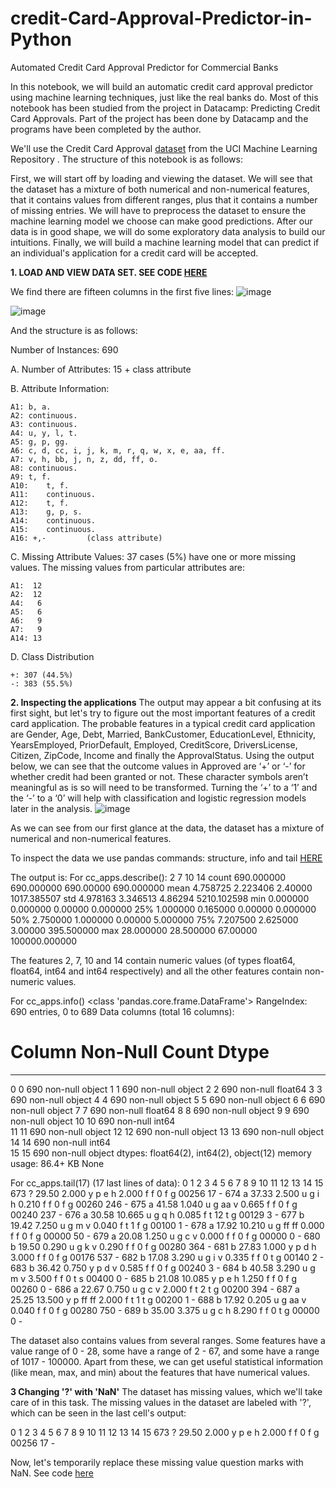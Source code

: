 # credit-Card-Approval-Predictor-in-Python
Automated  Credit Card Approval Predictor for Commercial Banks

In this notebook, we will build an automatic credit card approval predictor using machine learning techniques, just like the real banks do. Most of this notebook has been studied from the project in Datacamp: Predicting Credit Card Approvals.  Part of the project has been done by Datacamp and the programs have been completed by the author.

We'll use the Credit Card Approval [dataset](http://archive.ics.uci.edu/ml/machine-learning-databases/credit-screening/)  from the UCI Machine Learning Repository . The structure of this notebook is as follows:

First, we will start off by loading and viewing the dataset.
We will see that the dataset has a mixture of both numerical and non-numerical features, that it contains values from different ranges, plus that it contains a number of missing entries.
We will have to preprocess the dataset to ensure the machine learning model we choose can make good predictions.
After our data is in good shape, we will do some exploratory data analysis to build our intuitions.
Finally, we will build a machine learning model that can predict if an individual's application for a credit card will be accepted.

**1. LOAD AND VIEW DATA SET. SEE CODE [HERE](coding/load-data)**

We find there are fifteen columns in the first five lines: 
![image](https://user-images.githubusercontent.com/53232113/133694972-c57c555c-aea7-4f52-b841-da9ec9c81549.png)

![image](https://user-images.githubusercontent.com/53232113/133692235-a4e0d925-58e9-4430-ba83-59202e69598a.png)

And the structure is as follows: 

Number of Instances: 690

A.  Number of Attributes: 15 + class attribute

B.  Attribute Information:

    A1:	b, a.
    A2:	continuous.
    A3:	continuous.
    A4:	u, y, l, t.
    A5:	g, p, gg.
    A6:	c, d, cc, i, j, k, m, r, q, w, x, e, aa, ff.
    A7:	v, h, bb, j, n, z, dd, ff, o.
    A8:	continuous.
    A9:	t, f.
    A10:	t, f.
    A11:	continuous.
    A12:	t, f.
    A13:	g, p, s.
    A14:	continuous.
    A15:	continuous.
    A16: +,-         (class attribute)

C.  Missing Attribute Values:
    37 cases (5%) have one or more missing values.  The missing
    values from particular attributes are:

    A1:  12
    A2:  12
    A4:   6
    A5:   6
    A6:   9
    A7:   9
    A14: 13

D.  Class Distribution
  
    +: 307 (44.5%)
    -: 383 (55.5%)

**2. Inspecting the applications**
The output may appear a bit confusing at its first sight, but let's try to figure out the most important features of a credit card application.  The probable features in a typical credit card application are Gender, Age, Debt, Married, BankCustomer, EducationLevel, Ethnicity, YearsEmployed, PriorDefault, Employed, CreditScore, DriversLicense, Citizen, ZipCode, Income and finally the ApprovalStatus. 
Using the output below, we can see that the outcome values in Approved are ‘+’ or ‘-’ for whether credit had been granted or not. These character symbols aren’t meaningful as is so will need to be transformed. Turning the ‘+’ to a ‘1’ and the ‘-’ to a ‘0’ will help with classification and logistic regression models later in the analysis.
![image](https://user-images.githubusercontent.com/53232113/133693068-332fbf25-b59c-4958-8a54-f7f93ac2ed10.png)



As we can see from our first glance at the data, the dataset has a mixture of numerical and non-numerical features. 

To inspect the data we use pandas commands: structure, info and tail [HERE](coding/inspect)

The output is:
For cc_apps.describe():
               2           7          10             14
count  690.000000  690.000000  690.00000     690.000000
mean     4.758725    2.223406    2.40000    1017.385507
std      4.978163    3.346513    4.86294    5210.102598
min      0.000000    0.000000    0.00000       0.000000
25%      1.000000    0.165000    0.00000       0.000000
50%      2.750000    1.000000    0.00000       5.000000
75%      7.207500    2.625000    3.00000     395.500000
max     28.000000   28.500000   67.00000  100000.000000

The features 2, 7, 10 and 14 contain numeric values (of types float64, float64, int64 and int64 respectively) and all the other features contain non-numeric values.

For cc_apps.info()
<class 'pandas.core.frame.DataFrame'>
RangeIndex: 690 entries, 0 to 689
Data columns (total 16 columns):
 #   Column  Non-Null Count  Dtype  
---  ------  --------------  -----  
 0   0       690 non-null    object 
 1   1       690 non-null    object 
 2   2       690 non-null    float64
 3   3       690 non-null    object 
 4   4       690 non-null    object 
 5   5       690 non-null    object 
 6   6       690 non-null    object 
 7   7       690 non-null    float64
 8   8       690 non-null    object 
 9   9       690 non-null    object 
 10  10      690 non-null    int64  
 11  11      690 non-null    object 
 12  12      690 non-null    object 
 13  13      690 non-null    object 
 14  14      690 non-null    int64  
 15  15      690 non-null    object 
dtypes: float64(2), int64(2), object(12)
memory usage: 86.4+ KB
None

For cc_apps.tail(17) (17 last lines of data):
    0      1       2  3  4   5   6      7  8  9   10 11 12     13   14 15
673  ?  29.50   2.000  y  p   e   h  2.000  f  f   0  f  g  00256   17  -
674  a  37.33   2.500  u  g   i   h  0.210  f  f   0  f  g  00260  246  -
675  a  41.58   1.040  u  g  aa   v  0.665  f  f   0  f  g  00240  237  -
676  a  30.58  10.665  u  g   q   h  0.085  f  t  12  t  g  00129    3  -
677  b  19.42   7.250  u  g   m   v  0.040  f  t   1  f  g  00100    1  -
678  a  17.92  10.210  u  g  ff  ff  0.000  f  f   0  f  g  00000   50  -
679  a  20.08   1.250  u  g   c   v  0.000  f  f   0  f  g  00000    0  -
680  b  19.50   0.290  u  g   k   v  0.290  f  f   0  f  g  00280  364  -
681  b  27.83   1.000  y  p   d   h  3.000  f  f   0  f  g  00176  537  -
682  b  17.08   3.290  u  g   i   v  0.335  f  f   0  t  g  00140    2  -
683  b  36.42   0.750  y  p   d   v  0.585  f  f   0  f  g  00240    3  -
684  b  40.58   3.290  u  g   m   v  3.500  f  f   0  t  s  00400    0  -
685  b  21.08  10.085  y  p   e   h  1.250  f  f   0  f  g  00260    0  -
686  a  22.67   0.750  u  g   c   v  2.000  f  t   2  t  g  00200  394  -
687  a  25.25  13.500  y  p  ff  ff  2.000  f  t   1  t  g  00200    1  -
688  b  17.92   0.205  u  g  aa   v  0.040  f  f   0  f  g  00280  750  -
689  b  35.00   3.375  u  g   c   h  8.290  f  f   0  t  g  00000    0  -


The dataset also contains values from several ranges. Some features have a value range of 0 - 28, some have a range of 2 - 67, and some have a range of 1017 - 100000. Apart from these, we can get useful statistical information (like mean, max, and min) about the features that have numerical values.

**3 Changing '?' with 'NaN'**
The dataset has missing values, which we'll take care of in this task. The missing values in the dataset are labeled with '?', which can be seen in the last cell's output:

 0      1       2  3  4   5   6      7  8  9   10 11 12     13   14 15
673  ?  29.50   2.000  y  p   e   h  2.000  f  f   0  f  g  00256   17  -

Now, let's temporarily replace these missing value question marks with NaN. See code [here](coding/missing1)

